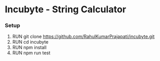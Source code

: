 # Incubyte - String Calculator

### Setup
1. RUN git clone https://github.com/RahulKumarPrajapati/incubyte.git
2. RUN cd incubyte
3. RUN npm install
4. RUN npm run test